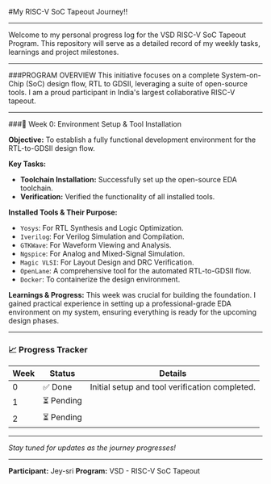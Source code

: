 #My RISC-V SoC Tapeout Journey!!

---
Welcome to my personal progress log for the VSD RISC-V SoC Tapeout Program. This repository will serve as a detailed record of my weekly tasks, learnings and project milestones.

---
###PROGRAM OVERVIEW
This initiative focuses on a complete System-on-Chip (SoC) design flow, RTL to GDSII, leveraging a suite of open-source tools. I am a proud participant in India's largest collaborative RISC-V tapeout.

---
###📅 Week 0: Environment Setup & Tool Installation

**Objective:** To establish a fully functional development environment for the RTL-to-GDSII design flow.

**Key Tasks:**

* **Toolchain Installation:** Successfully set up the open-source EDA toolchain.
* **Verification:** Verified the functionality of all installed tools.

**Installed Tools & Their Purpose:**

* `Yosys`: For RTL Synthesis and Logic Optimization.
* `Iverilog`: For Verilog Simulation and Compilation.
* `GTKWave`: For Waveform Viewing and Analysis.
* `Ngspice`: For Analog and Mixed-Signal Simulation.
* `Magic VLSI`: For Layout Design and DRC Verification.
* `OpenLane`: A comprehensive tool for the automated RTL-to-GDSII flow.
* `Docker`: To containerize the design environment.

**Learnings & Progress:**
This week was crucial for building the foundation. I gained practical experience in setting up a professional-grade EDA environment on my system, ensuring everything is ready for the upcoming design phases.

---
### 📈 Progress Tracker

| Week | Status | Details |
|------|--------|---------|
| 0    | ✅ Done | Initial setup and tool verification completed. |
| 1    | ⏳ Pending | |
| 2    | ⏳ Pending | |

---
*Stay tuned for updates as the journey progresses!*

---
**Participant:** Jey-sri
**Program:** VSD - RISC-V SoC Tapeout
